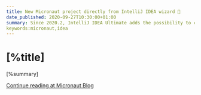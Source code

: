 ```yaml
---
title: New Micronaut project directly from IntelliJ IDEA wizard 🔗
date_published: 2020-09-27T10:30:00+01:00
summary: Since 2020.2, IntelliJ IDEA Ultimate adds the possibility to create new Micronaut projects directly from the wizard.
keywords:micronaut,idea
---
```


# [%title]

[%summary]

[Continue reading at Micronaut Blog](https://micronaut.io/blog/2020-07-30-intellij-idea-new-project-micronaut.html)